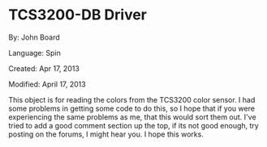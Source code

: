 # TCS3200-DB Driver

By: John Board

Language: Spin

Created: Apr 17, 2013

Modified: April 17, 2013

This object is for reading the colors from the TCS3200 color sensor. I had some problems in getting some code to do this, so I hope that if you were experiencing the same problems as me, that this would sort them out. I've tried to add a good comment section up the top, if its not good enough, try posting on the forums, I might hear you. I hope this works.
